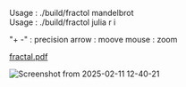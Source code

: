 Usage : ./build/fractol mandelbrot  
Usage : ./build/fractol julia r i

"+ -" : precision
arrow : moove
mouse : zoom

[fractal.pdf](https://github.com/user-attachments/files/18749329/fractal.pdf)


![Screenshot from 2025-02-11 12-40-21](https://github.com/user-attachments/assets/00af210f-6644-4e2d-9799-f6b0e2c9fb62)
